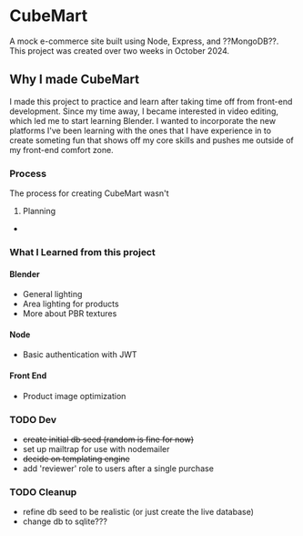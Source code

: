 # CubeMart
A mock e-commerce site built using Node, Express, and ??MongoDB??. This project was created over two weeks in October 2024.

## Why I made CubeMart
I made this project to practice and learn after taking time off from front-end development. Since my time away, I became interested in video editing, which led me to start learning Blender. I wanted to incorporate the new platforms I've been learning with the ones that I have experience in to create someting fun that shows off my core skills and pushes me outside of my front-end comfort zone.

### Process
The process for creating CubeMart wasn't 
1. Planning
  - 

### What I Learned from this project

#### Blender
- General lighting
- Area lighting for products
- More about PBR textures

#### Node
- Basic authentication with JWT

#### Front End
- Product image optimization

### TODO Dev
- ~~create initial db seed (random is fine for now)~~
- set up mailtrap for use with nodemailer
- ~~decide on templating engine~~
- add 'reviewer' role to users after a single purchase

### TODO Cleanup
- refine db seed to be realistic (or just create the live database)
- change db to sqlite???